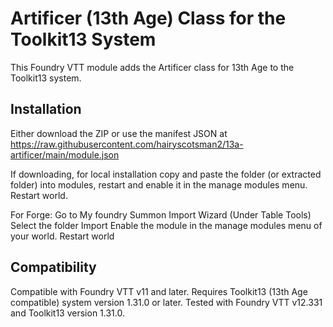 # Artificer (13th Age) Class for the Toolkit13 System

This Foundry VTT module adds the Artificer class for 13th Age to the Toolkit13 system. 

## Installation
Either download the ZIP or use the manifest JSON at https://raw.githubusercontent.com/hairyscotsman2/13a-artificer/main/module.json

If downloading, for local installation
copy and paste the folder (or extracted folder) into modules, restart and enable it in the manage modules menu. Restart world.

For Forge: Go to
My foundry
Summon Import Wizard (Under Table Tools)
Select the folder
Import
Enable the module in the manage modules menu of your world. Restart world
## Compatibility

Compatible with Foundry VTT v11 and later.
Requires Toolkit13 (13th Age compatible) system version 1.31.0 or later.
Tested with Foundry VTT v12.331 and Toolkit13 version 1.31.0.
